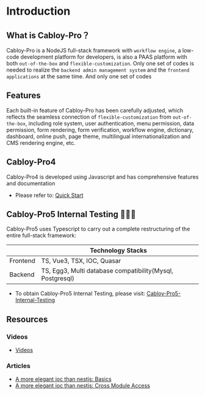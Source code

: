 # Introduction

## What is Cabloy-Pro？

Cabloy-Pro is a NodeJS full-stack framework with `workflow engine`, a low-code development platform for developers, is also a PAAS platform with both `out-of-the-box` and `flexible-customization`. Only one set of codes is needed to realize the `backend admin management system` and the `frontend applications` at the same time. And only one set of codes

## Features

Each built-in feature of Cabloy-Pro has been carefully adjusted, which reflects the seamless connection of `flexible-customization` from `out-of-the-box`, including role system, user authentication, menu permission, data permission, form rendering, form verification, workflow engine, dictionary, dashboard, online push, page theme, multilingual internationalization and CMS rendering engine, etc.

## Cabloy-Pro4

Cabloy-Pro4 is developed using Javascript and has comprehensive features and documentation

- Please refer to: [Quick Start](https://cabloy.com/articles/guide-quick-start.html)

## Cabloy-Pro5 Internal Testing 🚀🚀🚀

Cabloy-Pro5 uses Typescript to carry out a complete restructuring of the entire full-stack framework:

|          | Technology Stacks                                         |
| -------- | --------------------------------------------------------- |
| Frontend | TS, Vue3, TSX, IOC, Quasar                                |
| Backend  | TS, Egg3, Multi database compatibility(Mysql, Postgresql) |

- To obtain Cabloy-Pro5 Internal Testing, please visit: [Cabloy-Pro5-Internal-Testing](https://store.cabloy.com/articles/Cabloy-Pro5-Internal-Testing.html)

## Resources

### Videos

- [Videos](../resources/videos.md)

### Articles

- [A more elegant ioc than nestjs: Basics](../resources/articles/ioc-basic.md)
- [A more elegant ioc than nestjs: Cross Module Access](../resources/articles/ioc-cross-module.md)
